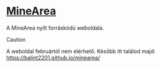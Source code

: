 # [MineArea](https://minearea.xyz/)
A MineArea nyílt forráskódú weboldala.

> [!CAUTION]
> A weboldal februártól nem elérhető.
> Később itt találod majd: https://balint2201.github.io/minearea/
